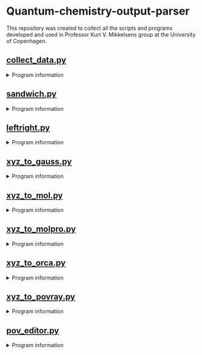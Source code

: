 # Quantum-chemistry-output-parser
This repository was created to collect all the scripts and programs developed and used in Professor Kurt V. Mikkelsens group at the University of Copenhagen.
## [collect_data.py](./collect_data.py)
<details><summary> Program information </summary>
<p>
  A script designed to make it easier to extract data from output files

  Currently the following has been implemented:<br/>
  | Data types                      |       ORCA       |     GAUSSIAN     |      DALTON      |     LSDALTON     |
  |:--------------------------------|:----------------:|:----------------:|:----------------:|:----------------:|
  | Total energies                  |:heavy_check_mark:|:heavy_check_mark:|:heavy_check_mark:|:heavy_check_mark:|
  | Zero-Point Vibrational energies |:heavy_check_mark:|:heavy_check_mark:|:heavy_check_mark:|        N/A       |
  | Enthalpies                      |:heavy_check_mark:|:heavy_check_mark:|:heavy_check_mark:|        N/A       |
  | Entropies                       |:heavy_check_mark:|:heavy_check_mark:|:heavy_check_mark:|        N/A       |
  | Gibbs Free energies             |:heavy_check_mark:|:heavy_check_mark:|:heavy_check_mark:|        N/A       |
  | Dipole moments                  |:heavy_check_mark:|:heavy_check_mark:|:heavy_check_mark:|:heavy_check_mark:|
  | Polarizabilities                |:heavy_check_mark:|:heavy_check_mark:|:heavy_check_mark:|:heavy_check_mark:|
  | Excitation energies             |:heavy_check_mark:|:heavy_check_mark:|:heavy_check_mark:|:heavy_check_mark:|
  | Oscillator strengths            |:heavy_check_mark:|:heavy_check_mark:|:heavy_check_mark:|:heavy_check_mark:|
  | Frequencies                     |:heavy_check_mark:|:heavy_check_mark:|:heavy_check_mark:|        N/A       |
  | Partition functions             |:heavy_check_mark:|:heavy_check_mark:|:heavy_check_mark:|        N/A       |

  **N/A means not applicable*

  Some more advanced functions are:
  - UV/VIS Spectra
    - Requires excitation energies and oscillator strengths in the output file
    - It is possible to choose between different formats for the figure

  The data you want extracted is done using keywords when calling the script. The keywords you call will be printed either in the terminal or written to a csv or npz file.
</p>
</details>

## [sandwich.py](./sandwich.py)
<details><summary> Program information </summary>
<p>
  A script designed to place nanoparticles on either side of a molecule

  Takes the molecule as a xyz file, the two atoms the nanoparticles will be aligned with and the diameter of the particles (in that order).

  #### Keywords

  By default the atomnumbers used to choose alignment is those shown in molden. If instead you wish to choose by the linenumbers as they are in the xyz file you can use the *-l* or *--linenumber* keywords. <br/>
  As default the basis set pc-1 will be used. This can be changed with the keyword *--basis*. <br/>
  An xyz file containing all the information about the junction will also be saved, this can be turned off by supplying the keyword *--returnxyz*. <br/>
  If the nanoparticles are spherical in nature (such as Au, Ag & Cu contrary to TiO<sub>2</sub> which is a slab) they will by default turn inwards towards the molecule. For the nanoparticles to turn outwards the keyword *--outwards* can be supplied. <br/>
  Furthermore the charge of the molecule in the junction is by default 0, this can be changed using the *--charge* keyword <\br>
</p>
</details>

## [leftright.py](./leftright.py)
<details><summary> Program information </summary>
<p>
  A script designed to place nanoparticles on either side of a molecule in two separate files

  Takes the molecule as a xyz file, the two atoms the nanoparticles will be aligned with and the diameter of the particles (in that order).

  #### Keywords

  By default the atomnumbers used to choose alignment is those shown in molden. If instead you wish to choose by the linenumbers as they are in the xyz file you can use the *-l* or *--linenumber* keywords. <br/>
  As default the basis set pc-1 will be used on the atoms in the molecule while the LANL2DZ and LANL-ECP basis sets will be used on the atoms in the nanoparticles. This can be changed with the keywords *--basis*, *--NPbasis*, and *--ECPbasis* accordingly. <br/>
  The CPU and memory options can be changed from the default of 16 CPU and 16 GB memory with the keywords *--cpu* and *--mem*. <br/>
  An xyz file containing all the information about the junction will also be saved, this can be turned off by supplying the keyword *--returnxyz*. <br/>
  If the nanoparticles are spherical in nature (such as Au, Ag & Cu contrary to TiO<sub>2</sub> which is a slab) they will by default turn inwards towards the molecule. For the nanoparticles to turn outwards the keyword *--outwards* can be supplied. <br/>
  Furthermore the charge of the molecule in the junction is by default 0, this can be changed using the *--charge* keyword <\br>
</p>
</details>

## [xyz_to_gauss.py](./xyz_to_gauss.py)
<details><summary> Program information </summary>
<p>
  A script designed to convert a xyz file to a com input file for the Gaussian suite of programs

  You will need to supply the xyz file and keywords. Other options can be added via the command line. Use -h on the script to see the available options.

  You can also supply basis sets not implemented in Gaussian, in which case an API to BSE (https://www.basissetexchange.org/) is used.
</p>
</details>

## [xyz_to_mol.py](./xyz_to_mol.py)
<details><summary> Program information </summary>
<p>
  A script designed to convert a xyz file to a mol file for the programme DALTON

  You will need to supply the xyz file

  Apart from this, you can also supply a basis set, RI-basis set and the charge with the keywords *--basis*, *--RIbasis*, and *--charge*
</p>
</details>

## [xyz_to_molpro.py](./xyz_to_molpro.py)
<details><summary> Program information </summary>
<p>
  A script designed to convert a xyz file to a molpro file

  You will need to supply the xyz file as well as a keywords nr. to determine the options for the programme
</p>
</details>

## [xyz_to_orca.py](./xyz_to_orca.py)
<details><summary> Program information </summary>
<p>
  A script designed to convert a xyz file to a inp file for the programme ORCA

  You will need to supply the xyz file as well as a keywords nr. to determine the options for the programme

  Apart from this, you can also supply a charge and memory limits with the keywords *--charge* and *--mem*

  If you want extra calculations you can supply either of the keywords *--extra1* and *--extra2*
</p>
</details>

## [xyz_to_povray.py](./xyz_to_povray.py)
<details><summary> Program information </summary>
<p>
  A script designed to convert a xyz file to a pov file for the programme POV-Ray which can be used ot ake visually pretty graphics

  The only argument you have to provide is the xyz file(s)

  Apart from this the script will also automatically start generating the figures requested using some antialiasing settings applied in the script. Those settings are:

    +A0.1 +AM2 +AG0 +R5 -J

  +A0.1: Antialliasing set to 0.1 threshold<br/>
  +AM2: Antialiasing method 2<br/>
  +AG0: Gamma set to 0<br/>
  +R5: Depth set to 5<br/>
  -J: Jitter set to off
</p>
</details>

## [pov_editor.py](./pov_editor.py)
<details><summary> Program information </summary>
<p>
  A script designed to take the camera position of an existing pov file and update the graphics arguments of said file

  You need to supply two arguments. The pov file wherein the camera position is located and the xyz file so the script can generate the updated graphics.

  This script is especially useful in conjunction with either imol (which only exist for Mac) or Avogadro. In both programes you can export a certain view as a pov file. This is where the camera position is located.

  Apart from this the script will also automatically start generating the figures requested using some antialiasing settings applied in the script Those settings are:

    +A0.1 +AM2 +AG0 +R5 -J

  +A0.1: Antialliasing set to 0.1 threshold<br/>
  +AM2: Antialiasing method 2<br/>
  +AG0: Gamma set to 0<br/>
  +R5: Depth set to 5<br/>
  -J: Jitter set to off
</p>
</details>
